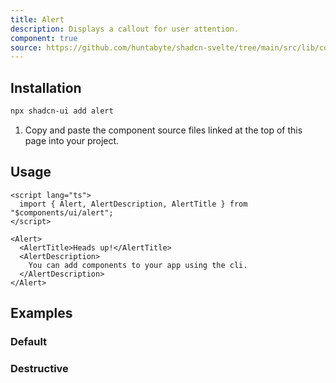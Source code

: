 ```yaml
---
title: Alert
description: Displays a callout for user attention.
component: true
source: https://github.com/huntabyte/shadcn-svelte/tree/main/src/lib/components/ui/alert
---
```


<script>
  import { AlertDemo, AlertDestructiveDemo, ComponentExample, ManualInstall } from '$components/docs';
</script>

<ComponentExample src="src/lib/components/docs/examples/alert/AlertDemo.svelte">

<div slot="example" style="width: 100%;">
<AlertDemo />
</div>

</ComponentExample>

## Installation

```bash
npx shadcn-ui add alert
```

<ManualInstall>

1. Copy and paste the component source files linked at the top of this page into your project.

</ManualInstall>

## Usage

```svelte
<script lang="ts">
  import { Alert, AlertDescription, AlertTitle } from "$components/ui/alert";
</script>
```

```svelte
<Alert>
  <AlertTitle>Heads up!</AlertTitle>
  <AlertDescription>
    You can add components to your app using the cli.
  </AlertDescription>
</Alert>
```

## Examples

### Default

<ComponentExample src="src/lib/components/docs/examples/alert/AlertDemo.svelte">

<div slot="example" style="width: 100%;">
<AlertDemo />
</div>

</ComponentExample>

### Destructive

<ComponentExample src="src/lib/components/docs/examples/alert/AlertDemoDestructive.svelte">

<div slot="example" style="width: 100%;">
<AlertDemoDestructive />
</div>

</ComponentExample>
